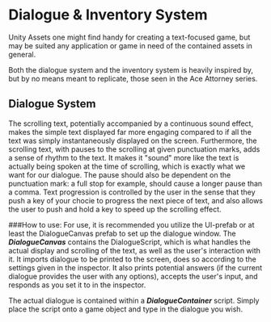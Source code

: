 # Dialogue & Inventory System
Unity Assets one might find handy for creating a text-focused game, but may be suited any application or game in need of the contained assets in general.

Both the dialogue system and the inventory system is heavily inspired by, but by no means meant to replicate, those seen in the Ace Attorney series.

## Dialogue System
The scrolling text, potentially accompanied by a continuous sound effect, makes the simple text displayed far more engaging compared to if all the text was simply instantaneously displayed on the screen. Furthermore, the scrolling text, with pauses to the scrolling at given punctuation marks, adds a sense of rhythm to the text. It makes it "sound" more like the text is actually being spoken at the time of scrolling, which is exactly what we want for our dialogue. The pause should also be dependent on the punctuation mark: a full stop for example, should cause a longer pause than a comma. Text progression is controlled by the user in the sense that they push a key of your chocie to progress the next piece of text, and also allows the user to push and hold a key to speed up the scrolling effect.

###How to use:
For use, it is recommended you utilize the UI-prefab or at least the DialogueCanvas prefab to set up the dialogue window.
The **_DialogueCanvas_** contains the DialogueScript, which is what handles the actual display and scrolling of the text, as well as the user's interaction with it. It imports dialogue to be printed to the screen, does so according to the settings given in the inspector. It also prints potential answers (if the current dialogue provides the user with any options), accepts the user's input, and responds as you set it to in the inspector.

The actual dialogue is contained within a **_DialogueContainer_** script. Simply place the script onto a game object and type in the dialogue you wish. 
